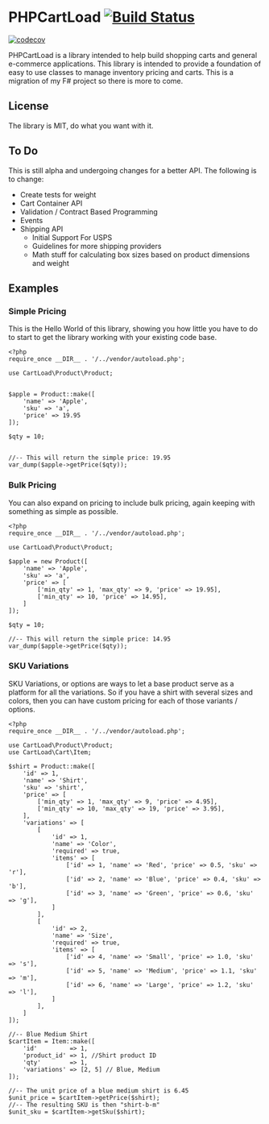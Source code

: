 # PHPCartLoad [![Build Status](https://travis-ci.org/joseph-montanez/PHPCartLoad.svg?branch=master)](https://travis-ci.org/joseph-montanez/PHPCartLoad) #

[![codecov](https://codecov.io/gh/joseph-montanez/PHPCartLoad/branch/master/graph/badge.svg)](https://codecov.io/gh/joseph-montanez/PHPCartLoad)

PHPCartLoad is a library intended to help build shopping carts and general e-commerce applications. This library is intended to provide a foundation of easy to use classes to manage inventory pricing and carts. This is a migration of my F# project so there is more to come.

## License

The library is MIT, do what you want with it.

## To Do

This is still alpha and undergoing changes for a better API. The following is to change:

 - Create tests for weight
 - Cart Container API
 - Validation / Contract Based Programming
 - Events
 - Shipping API
   - Initial Support For USPS
   - Guidelines for more shipping providers
   - Math stuff for calculating box sizes based on product dimensions and weight

## Examples

### Simple Pricing

This is the Hello World of this library, showing you how little you have to do to start to get the library working with your existing code base.

    <?php
    require_once __DIR__ . '/../vendor/autoload.php';
    
    use CartLoad\Product\Product;
    
    
    $apple = Product::make([
        'name' => 'Apple',
        'sku' => 'a',
        'price' => 19.95
    ]);
    
    $qty = 10;
    
    
    //-- This will return the simple price: 19.95
    var_dump($apple->getPrice($qty));

### Bulk Pricing

You can also expand on pricing to include bulk pricing, again keeping with something as simple as possible.

    <?php
    require_once __DIR__ . '/../vendor/autoload.php';
    
    use CartLoad\Product\Product;

    $apple = new Product([
        'name' => 'Apple',
        'sku' => 'a',
        'price' => [
            ['min_qty' => 1, 'max_qty' => 9, 'price' => 19.95],
            ['min_qty' => 10, 'price' => 14.95],
        ]
    ]);

    $qty = 10;

    //-- This will return the simple price: 14.95
    var_dump($apple->getPrice($qty));

### SKU Variations

SKU Variations, or options are ways to let a base product serve as a platform for all the variations. So if you have a shirt with several sizes and colors, then you can have custom pricing for each of those variants / options.

    <?php
    require_once __DIR__ . '/../vendor/autoload.php';
    
    use CartLoad\Product\Product;
    use CartLoad\Cart\Item;
    
    $shirt = Product::make([
        'id' => 1,
        'name' => 'Shirt',
        'sku' => 'shirt',
        'price' => [
            ['min_qty' => 1, 'max_qty' => 9, 'price' => 4.95],
            ['min_qty' => 10, 'max_qty' => 19, 'price' => 3.95],
        ],
        'variations' => [
            [
                'id' => 1,
                'name' => 'Color',
                'required' => true,
                'items' => [
                    ['id' => 1, 'name' => 'Red', 'price' => 0.5, 'sku' => 'r'],
                    ['id' => 2, 'name' => 'Blue', 'price' => 0.4, 'sku' => 'b'],
                    ['id' => 3, 'name' => 'Green', 'price' => 0.6, 'sku' => 'g'],
                ]
            ],
            [
                'id' => 2,
                'name' => 'Size',
                'required' => true,
                'items' => [
                    ['id' => 4, 'name' => 'Small', 'price' => 1.0, 'sku' => 's'],
                    ['id' => 5, 'name' => 'Medium', 'price' => 1.1, 'sku' => 'm'],
                    ['id' => 6, 'name' => 'Large', 'price' => 1.2, 'sku' => 'l'],
                ]
            ],
        ]
    ]);
    
    //-- Blue Medium Shirt
    $cartItem = Item::make([
        'id'         => 1,
        'product_id' => 1, //Shirt product ID
        'qty'        => 1,
        'variations' => [2, 5] // Blue, Medium
    ]);
    
    //-- The unit price of a blue medium shirt is 6.45
    $unit_price = $cartItem->getPrice($shirt);
    //-- The resulting SKU is then "shirt-b-m"
    $unit_sku = $cartItem->getSku($shirt);